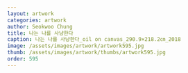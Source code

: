 ```yaml
---
layout: artwork 
categories: artwork 
author: Seokwoo Chung 
title: 나는 나를 사냥한다 
caption: 나는 나를 사냥한다_oil on canvas_290.9×218.2㎝_2018 
image: /assets/images/artwork/artwork595.jpg 
thumb: /assets/images/artwork/thumbs/artwork595.jpg 
order: 595 
---
```

